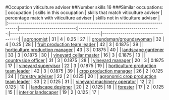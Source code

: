 #Occupation viticulture adviser
##Number skills 16
###Similar occupations:
| occupation                                                                        |   skills in this occupation |   skills that match viticulture adviser |   percentage match with viticulture adviser |   skills not in viticulture adviser |
|:----------------------------------------------------------------------------------|----------------------------:|----------------------------------------:|--------------------------------------------:|------------------------------------:|
| [agronomist](agronomist.md)                                                       |                          31 |                                       4 |                                      0.25   |                                  27 |
| [groundsman/groundswoman](groundsman-groundswoman.md)                             |                          32 |                                       4 |                                      0.25   |                                  28 |
| [fruit production team leader](fruit_production_team_leader.md)                   |                          42 |                                       3 |                                      0.1875 |                                  39 |
| [horticulture production manager](horticulture_production_manager.md)             |                          43 |                                       3 |                                      0.1875 |                                  40 |
| [landscape gardener](landscape_gardener.md)                                       |                          33 |                                       3 |                                      0.1875 |                                  30 |
| [vineyard cellar master](vineyard_cellar_master.md)                               |                          16 |                                       3 |                                      0.1875 |                                  13 |
| [countryside officer](countryside_officer.md)                                     |                          31 |                                       3 |                                      0.1875 |                                  28 |
| [vineyard manager](vineyard_manager.md)                                           |                          20 |                                       3 |                                      0.1875 |                                  17 |
| [vineyard supervisor](vineyard_supervisor.md)                                     |                          22 |                                       3 |                                      0.1875 |                                  19 |
| [horticulture production team leader](horticulture_production_team_leader.md)     |                          42 |                                       3 |                                      0.1875 |                                  39 |
| [crop production manager](crop_production_manager.md)                             |                          26 |                                       2 |                                      0.125  |                                  24 |
| [forestry adviser](forestry_adviser.md)                                           |                          22 |                                       2 |                                      0.125  |                                  20 |
| [agronomic crop production team leader](agronomic_crop_production_team_leader.md) |                          33 |                                       2 |                                      0.125  |                                  31 |
| [vineyard machinery operator](vineyard_machinery_operator.md)                     |                          12 |                                       2 |                                      0.125  |                                  10 |
| [landscape designer](landscape_designer.md)                                       |                          20 |                                       2 |                                      0.125  |                                  18 |
| [forester](forester.md)                                                           |                          17 |                                       2 |                                      0.125  |                                  15 |
| [interior landscaper](interior_landscaper.md)                                     |                          19 |                                       2 |                                      0.125  |                                  17 |
